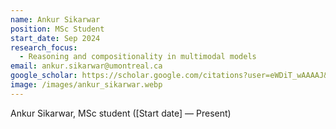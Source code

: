 ```yaml
---
name: Ankur Sikarwar
position: MSc Student
start_date: Sep 2024
research_focus: 
  - Reasoning and compositionality in multimodal models
email: ankur.sikarwar@umontreal.ca
google_scholar: https://scholar.google.com/citations?user=eWDiT_wAAAAJ&hl=en
image: /images/ankur_sikarwar.webp
---
```


Ankur Sikarwar, MSc student ([Start date] — Present)